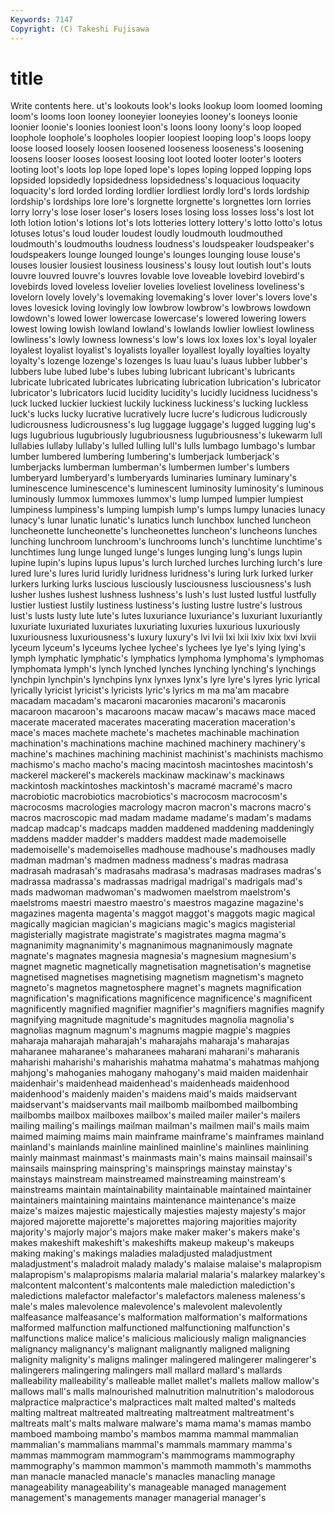 ```yaml
---
Keywords: 7147 
Copyright: (C) Takeshi Fujisawa
---
```


# title

Write contents here.
ut's lookouts look's
looks lookup loom loomed looming loom's looms loon looney looneyier
looneyies looney's looneys loonie loonier loonie's loonies looniest loon's loons
loony loony's loop looped loophole loophole's loopholes loopier loopiest looping
loop's loops loopy loose loosed loosely loosen loosened looseness looseness's
loosening loosens looser looses loosest loosing loot looted looter looter's
looters looting loot's loots lop lope loped lope's lopes loping
lopped lopping lops lopsided lopsidedly lopsidedness lopsidedness's loquacious loquacity loquacity's
lord lorded lording lordlier lordliest lordly lord's lords lordship lordship's
lordships lore lore's lorgnette lorgnette's lorgnettes lorn lorries lorry lorry's
lose loser loser's losers loses losing loss losses loss's lost
lot loth lotion lotion's lotions lot's lots lotteries lottery lottery's
lotto lotto's lotus lotuses lotus's loud louder loudest loudly loudmouth
loudmouthed loudmouth's loudmouths loudness loudness's loudspeaker loudspeaker's loudspeakers lounge lounged
lounge's lounges lounging louse louse's louses lousier lousiest lousiness lousiness's
lousy lout loutish lout's louts louvre louvred louvre's louvres lovable
love loveable lovebird lovebird's lovebirds loved loveless lovelier lovelies loveliest
loveliness loveliness's lovelorn lovely lovely's lovemaking lovemaking's lover lover's lovers
love's loves lovesick loving lovingly low lowbrow lowbrow's lowbrows lowdown
lowdown's lowed lower lowercase lowercase's lowered lowering lowers lowest lowing
lowish lowland lowland's lowlands lowlier lowliest lowliness lowliness's lowly lowness
lowness's low's lows lox loxes lox's loyal loyaler loyalest loyalist
loyalist's loyalists loyaller loyallest loyally loyalties loyalty loyalty's lozenge lozenge's
lozenges ls luau luau's luaus lubber lubber's lubbers lube lubed
lube's lubes lubing lubricant lubricant's lubricants lubricate lubricated lubricates lubricating
lubrication lubrication's lubricator lubricator's lubricators lucid lucidity lucidity's lucidly lucidness
lucidness's luck lucked luckier luckiest luckily luckiness luckiness's lucking luckless
luck's lucks lucky lucrative lucratively lucre lucre's ludicrous ludicrously ludicrousness
ludicrousness's lug luggage luggage's lugged lugging lug's lugs lugubrious lugubriously
lugubriousness lugubriousness's lukewarm lull lullabies lullaby lullaby's lulled lulling lull's
lulls lumbago lumbago's lumbar lumber lumbered lumbering lumbering's lumberjack lumberjack's
lumberjacks lumberman lumberman's lumbermen lumber's lumbers lumberyard lumberyard's lumberyards luminaries
luminary luminary's luminescence luminescence's luminescent luminosity luminosity's luminous luminously lummox
lummoxes lummox's lump lumped lumpier lumpiest lumpiness lumpiness's lumping lumpish
lump's lumps lumpy lunacies lunacy lunacy's lunar lunatic lunatic's lunatics
lunch lunchbox lunched luncheon luncheonette luncheonette's luncheonettes luncheon's luncheons lunches
lunching lunchroom lunchroom's lunchrooms lunch's lunchtime lunchtime's lunchtimes lung lunge
lunged lunge's lunges lunging lung's lungs lupin lupine lupin's lupins
lupus lupus's lurch lurched lurches lurching lurch's lure lured lure's
lures lurid luridly luridness luridness's luring lurk lurked lurker lurkers
lurking lurks luscious lusciously lusciousness lusciousness's lush lusher lushes lushest
lushness lushness's lush's lust lusted lustful lustfully lustier lustiest lustily
lustiness lustiness's lusting lustre lustre's lustrous lust's lusts lusty lute
lute's lutes luxuriance luxuriance's luxuriant luxuriantly luxuriate luxuriated luxuriates luxuriating
luxuries luxurious luxuriously luxuriousness luxuriousness's luxury luxury's lvi lvii lxi
lxii lxiv lxix lxvi lxvii lyceum lyceum's lyceums lychee lychee's
lychees lye lye's lying lying's lymph lymphatic lymphatic's lymphatics lymphoma
lymphoma's lymphomas lymphomata lymph's lynch lynched lynches lynching lynching's lynchings
lynchpin lynchpin's lynchpins lynx lynxes lynx's lyre lyre's lyres lyric
lyrical lyrically lyricist lyricist's lyricists lyric's lyrics m ma ma'am
macabre macadam macadam's macaroni macaronies macaroni's macaronis macaroon macaroon's macaroons
macaw macaw's macaws mace maced macerate macerated macerates macerating maceration
maceration's mace's maces machete machete's machetes machinable machination machination's machinations
machine machined machinery machinery's machine's machines machining machinist machinist's machinists
machismo machismo's macho macho's macing macintosh macintoshes macintosh's mackerel mackerel's
mackerels mackinaw mackinaw's mackinaws mackintosh mackintoshes mackintosh's macramé macramé's macro
macrobiotic macrobiotics macrobiotics's macrocosm macrocosm's macrocosms macrologies macrology macron macron's
macrons macro's macros macroscopic mad madam madame madame's madam's madams
madcap madcap's madcaps madden maddened maddening maddeningly maddens madder madder's
madders maddest made mademoiselle mademoiselle's mademoiselles madhouse madhouse's madhouses madly
madman madman's madmen madness madness's madras madrasa madrasah madrasah's madrasahs
madrasa's madrasas madrases madras's madrassa madrassa's madrassas madrigal madrigal's madrigals
mad's mads madwoman madwoman's madwomen maelstrom maelstrom's maelstroms maestri maestro
maestro's maestros magazine magazine's magazines magenta magenta's maggot maggot's maggots
magic magical magically magician magician's magicians magic's magics magisterial magisterially
magistrate magistrate's magistrates magma magma's magnanimity magnanimity's magnanimous magnanimously magnate
magnate's magnates magnesia magnesia's magnesium magnesium's magnet magnetic magnetically magnetisation
magnetisation's magnetise magnetised magnetises magnetising magnetism magnetism's magneto magneto's magnetos
magnetosphere magnet's magnets magnification magnification's magnifications magnificence magnificence's magnificent magnificently
magnified magnifier magnifier's magnifiers magnifies magnify magnifying magnitude magnitude's magnitudes
magnolia magnolia's magnolias magnum magnum's magnums magpie magpie's magpies maharaja
maharajah maharajah's maharajahs maharaja's maharajas maharanee maharanee's maharanees maharani maharani's
maharanis maharishi maharishi's maharishis mahatma mahatma's mahatmas mahjong mahjong's mahoganies
mahogany mahogany's maid maiden maidenhair maidenhair's maidenhead maidenhead's maidenheads maidenhood
maidenhood's maidenly maiden's maidens maid's maids maidservant maidservant's maidservants mail
mailbomb mailbombed mailbombing mailbombs mailbox mailboxes mailbox's mailed mailer mailer's
mailers mailing mailing's mailings mailman mailman's mailmen mail's mails maim
maimed maiming maims main mainframe mainframe's mainframes mainland mainland's mainlands
mainline mainlined mainline's mainlines mainlining mainly mainmast mainmast's mainmasts main's
mains mainsail mainsail's mainsails mainspring mainspring's mainsprings mainstay mainstay's mainstays
mainstream mainstreamed mainstreaming mainstream's mainstreams maintain maintainability maintainable maintained maintainer
maintainers maintaining maintains maintenance maintenance's maize maize's maizes majestic majestically
majesties majesty majesty's major majored majorette majorette's majorettes majoring majorities
majority majority's majorly major's majors make maker maker's makers make's
makes makeshift makeshift's makeshifts makeup makeup's makeups making making's makings
maladies maladjusted maladjustment maladjustment's maladroit malady malady's malaise malaise's malapropism
malapropism's malapropisms malaria malarial malaria's malarkey malarkey's malcontent malcontent's malcontents
male malediction malediction's maledictions malefactor malefactor's malefactors maleness maleness's male's
males malevolence malevolence's malevolent malevolently malfeasance malfeasance's malformation malformation's malformations
malformed malfunction malfunctioned malfunctioning malfunction's malfunctions malice malice's malicious maliciously
malign malignancies malignancy malignancy's malignant malignantly maligned maligning malignity malignity's
maligns malinger malingered malingerer malingerer's malingerers malingering malingers mall mallard
mallard's mallards malleability malleability's malleable mallet mallet's mallets mallow mallow's
mallows mall's malls malnourished malnutrition malnutrition's malodorous malpractice malpractice's malpractices
malt malted malted's malteds malting maltreat maltreated maltreating maltreatment maltreatment's
maltreats malt's malts malware malware's mama mama's mamas mambo mamboed
mamboing mambo's mambos mamma mammal mammalian mammalian's mammalians mammal's mammals
mammary mamma's mammas mammogram mammogram's mammograms mammography mammography's mammon mammon's
mammoth mammoth's mammoths man manacle manacled manacle's manacles manacling manage
manageability manageability's manageable managed management management's managements manager managerial manager's
